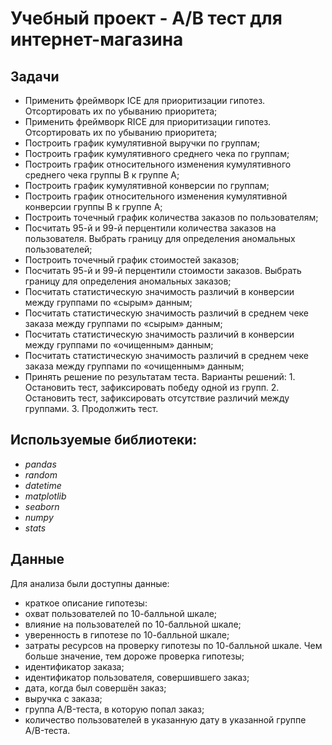 # Учебный проект - A/B тест для интернет-магазина

## Задачи

- Применить фреймворк ICE для приоритизации гипотез. Отсортировать их по убыванию приоритета;
- Применить фреймворк RICE для приоритизации гипотез. Отсортировать их по убыванию приоритета;
- Построить график кумулятивной выручки по группам;
- Построить график кумулятивного среднего чека по группам;
- Построить график относительного изменения кумулятивного среднего чека группы B к группе A;
- Построить график кумулятивной конверсии по группам;
- Построить график относительного изменения кумулятивной конверсии группы B к группе A;
- Построить точечный график количества заказов по пользователям;
- Посчитать 95-й и 99-й перцентили количества заказов на пользователя. Выбрать границу для определения аномальных пользователей;
- Построить точечный график стоимостей заказов;
- Посчитать 95-й и 99-й перцентили стоимости заказов. Выбрать границу для определения аномальных заказов;
- Посчитать статистическую значимость различий в конверсии между группами по «сырым» данным;
- Посчитать статистическую значимость различий в среднем чеке заказа между группами по «сырым» данным;
- Посчитать статистическую значимость различий в конверсии между группами по «очищенным» данным;
- Посчитать статистическую значимость различий в среднем чеке заказа между группами по «очищенным» данным;
- Принять решение по результатам теста. Варианты решений: 1. Остановить тест, зафиксировать победу одной из групп. 2. Остановить тест, зафиксировать отсутствие различий между группами. 3. Продолжить тест.


## Используемые библиотеки:
- *pandas*
- *random*
- *datetime*
- *matplotlib*
- *seaborn*
- *numpy*
- *stats*

## Данные

Для анализа были доступны данные:

- краткое описание гипотезы:
- охват пользователей по 10-балльной шкале;
- влияние на пользователей по 10-балльной шкале;
- уверенность в гипотезе по 10-балльной шкале;
- затраты ресурсов на проверку гипотезы по 10-балльной шкале. Чем больше значение, тем дороже проверка гипотезы;
- идентификатор заказа;
- идентификатор пользователя, совершившего заказ;
- дата, когда был совершён заказ;  
- выручка с заказа;
- группа A/B-теста, в которую попал заказ;
- количество пользователей в указанную дату в указанной группе A/B-теста.